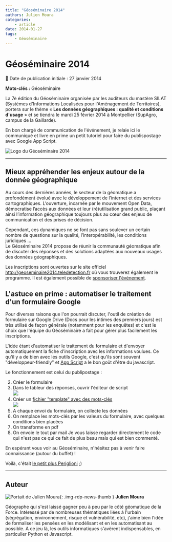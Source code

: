 ```yaml
---
title: "Géoséminaire 2014"
authors: Julien Moura
categories:
    - article
date: 2014-01-27
tags:
    - Géoséminaire
---
```


# Géoséminaire 2014

:calendar: Date de publication initiale : 27 janvier 2014

**Mots-clés :** Géoséminaire

La 7è édition du Géoséminaire organisée par les auditeurs du mastère SILAT (Systèmes d'Informations Localisées pour l'Aménagement de Territoires), portera sur le thème « **Les données géographiques : qualité et conditions d'usage** » et se tiendra le mardi 25 février 2014 à Montpellier (SupAgro, campus de la Gaillarde).

 En bon chargé de communication de l'événement, je relaie ici le communiqué et livre en prime un petit tutoriel pour faire du publispostage avec Google App Script.

 ![Logo du Géoséminaire 2014](https://cdn.geotribu.fr/img/articles-blog-rdp/divers/geoseminaire/logo_geoseminaire2014_transparent.png)

----

## Mieux appréhender les enjeux autour de la donnée géographique

Au cours des dernières années, le secteur de la géomatique a profondément évolué avec le développement de l’internet et des services cartographiques. L’ouverture, incarnée par le mouvement Open Data, démocratise l’accès aux données et leur (ré)utilisation grand public, plaçant ainsi l’information géographique toujours plus au cœur des enjeux de communication et des prises de décision.

Cependant, ces dynamiques ne se font pas sans soulever un certain nombre de questions sur la qualité, l’interopérabilité, les conditions juridiques …  
Le Géoséminaire 2014 propose de réunir la communauté géomatique afin de discuter des réponses et des solutions adaptées aux nouveaux usages des données géographiques.

Les inscriptions sont ouvertes sur le site officiel <http://geoseminaire2014.teledetection.fr> où vous trouverez également le programme. Il est également possible de [sponsoriser l'événement](http://goo.gl/CzU8cX).

## L'astuce en prime : automatiser le traitement d'un formulaire Google

Pour diverses raisons que l'on pourrait discuter, l'outil de création de formulaire sur Google Drive (Docs pour les intimes des premiers jours) est très utilisé de façon générale (notamment pour les enquêtes) et c'est le choix que l'équipe du Géoséminaire a fait pour gérer plus facilement les inscriptions.

L'idée étant d'automatiser le traitement du formulaire et d'envoyer automatiquement la fiche d'inscription avec les informations voulues. Ce qu'il y a de bien avec les outils Google, c'est qu'ils sont souvent "développeur-friendly" et [App Script](https://developers.google.com/apps-script/?hl=fr) a le bon goût d'être du javascript.

Le fonctionnement est celui du publipostage :

2. Créer le formulaire
4. Dans le tableur des réponses, ouvrir l'éditeur de script  
![](https://cdn.geotribu.fr/img/articles-blog-rdp/divers/geoseminaire/geosem_EditScript.jpg)
6. Créer un [fichier "template" avec des mots-clés  
![](https://cdn.geotribu.fr/img/articles-blog-rdp/divers/geoseminaire/geosem_template.jpg)](https://cdn.geotribu.fr/img/articles-blog-rdp/divers/geoseminaire/geosem_template.jpg)
8. A chaque envoi du formulaire, on collecte les données
10. On remplace les mots-clés par les valeurs du formulaire, avec quelques conditions bien placées
12. On transforme en pdf
14. On envoie le tout par mail
Je vous laisse regarder directement le code qui n'est pas ce qui ce fait de plus beau mais qui est bien commenté.

En espérant vous voir au Géoséminaire, n'hésitez pas à venir faire connaissance (autour du buffet) !

Voilà, c'était [le petit plus Periglioni](http://youtu.be/M3LGgJU2gEc?t=2m3s) ;)

----

## Auteur

![Portait de Julien Moura](https://cdn.geotribu.fr/img/internal/contributeurs/jmou.jpg){: .img-rdp-news-thumb }
**Julien Moura**

Géographe qui s'est laissé gagner peu à peu par le côté géomatique de la Force. Intéressé par de nombreuses thématiques liées à l'urbain (ségrégation, environnement, risque et vulnérabilité, etc), j'aime bien l'idée de formaliser les pensées en les modélisant et en les automatisant au possible. A ce jeu là, les outils informatiques s'avèrent indispensables, en particulier Python et Javascript.
